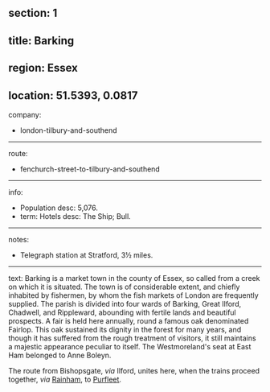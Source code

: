 section: 1
----
title: Barking
----
region: Essex
----
location: 51.5393, 0.0817
----
company:
- london-tilbury-and-southend
----
route:
- fenchurch-street-to-tilbury-and-southend
----
info:
- Population
  desc: 5,076.
- term: Hotels
  desc: The Ship; Bull.
----
notes:
- Telegraph station at Stratford, 3½ miles.
----
text: Barking is a market town in the county of Essex, so called from a creek on which it is situated. The town is of considerable extent, and chiefly inhabited by fishermen, by whom the fish markets of London are frequently supplied. The parish is divided into four wards of Barking, Great Ilford, Chadwell, and Rippleward, abounding with fertile lands and beautiful prospects. A fair is held here annually, round a famous oak denominated Fairlop. This oak sustained its dignity in the forest for many years, and though it has suffered from the rough treatment of visitors, it still maintains a majestic appearance peculiar to itself. The Westmoreland's seat at East Ham belonged to Anne Boleyn.

The route from Bishopsgate, *via* Ilford, unites here, when the trains proceed together, *via* [Rainham](/stations/rainham), to [Purfleet](/stations/purfleet).
